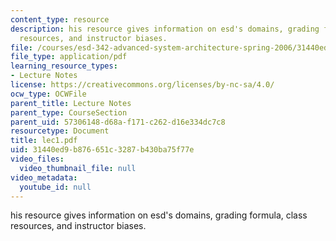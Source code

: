 ```yaml
---
content_type: resource
description: his resource gives information on esd's domains, grading formula, class
  resources, and instructor biases.
file: /courses/esd-342-advanced-system-architecture-spring-2006/31440ed9b876651c3287b430ba75f77e_lec1.pdf
file_type: application/pdf
learning_resource_types:
- Lecture Notes
license: https://creativecommons.org/licenses/by-nc-sa/4.0/
ocw_type: OCWFile
parent_title: Lecture Notes
parent_type: CourseSection
parent_uid: 57306148-d68a-f171-c262-d16e334dc7c8
resourcetype: Document
title: lec1.pdf
uid: 31440ed9-b876-651c-3287-b430ba75f77e
video_files:
  video_thumbnail_file: null
video_metadata:
  youtube_id: null
---
```

his resource gives information on esd's domains, grading formula, class resources, and instructor biases.
